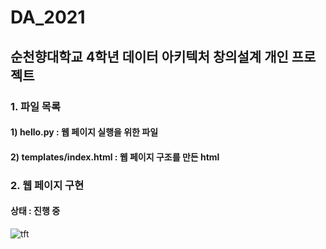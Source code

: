 # DA_2021
## 순천향대학교 4학년 데이터 아키텍처 창의설계 개인 프로젝트

### 1. 파일 목록
#### 1) hello.py : 웹 페이지 실행을 위한 파일
#### 2) templates/index.html : 웹 페이지 구조를 만든 html 

### 2. 웹 페이지 구현
#### 상태 : 진행 중
![tft](https://user-images.githubusercontent.com/59431387/121804039-53933000-cc7f-11eb-8e28-8c38f987d805.PNG)
